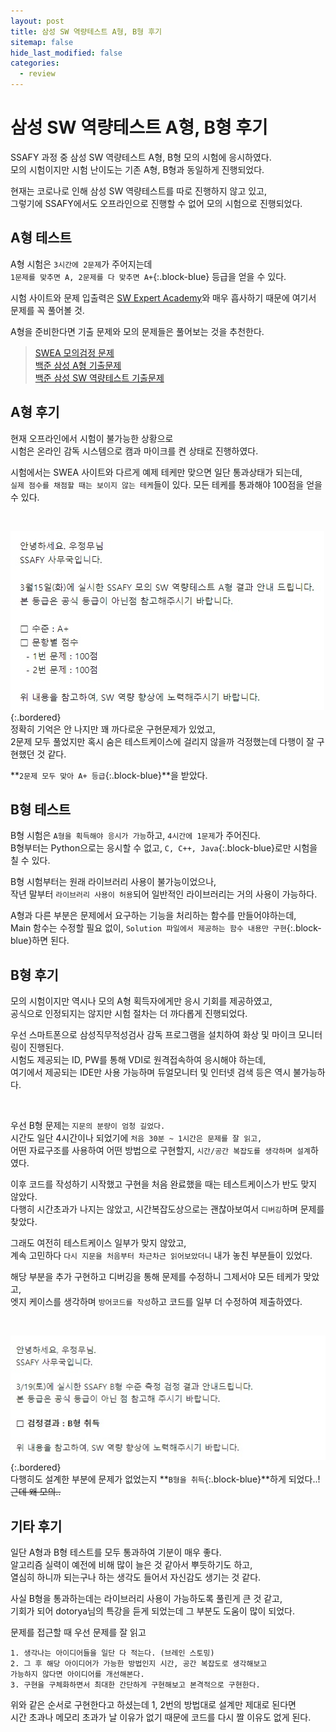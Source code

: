 ```yaml
---
layout: post
title: 삼성 SW 역량테스트 A형, B형 후기 
sitemap: false
hide_last_modified: false
categories:
  - review
---
```

# 삼성 SW 역량테스트 A형, B형 후기

SSAFY 과정 중 삼성 SW 역량테스트 A형, B형 모의 시험에 응시하였다.  
모의 시험이지만 시험 난이도는 기존 A형, B형과 동일하게 진행되었다.  

현재는 코로나로 인해 삼성 SW 역량테스트를 따로 진행하지 않고 있고,  
그렇기에 SSAFY에서도 오프라인으로 진행할 수 없어 모의 시험으로 진행되었다.

## A형 테스트
A형 시험은 `3시간에 2문제`가 주어지는데  
`1문제를 맞추면 A, 2문제를 다 맞추면 A+`{:.block-blue} 등급을 얻을 수 있다.

시험 사이트와 문제 입출력은 [SW Expert Academy](https://swexpertacademy.com/main/main.do)와 매우 흡사하기 때문에 여기서 문제를 꼭 풀어볼 것.  

A형을 준비한다면 기출 문제와 모의 문제들은 풀어보는 것을 추천한다.  
> [SWEA 모의검정 문제](https://swexpertacademy.com/main/capacityTest/main.do)  
[백준 삼성 A형 기출문제](https://www.acmicpc.net/workbook/view/2771)  
[백준 삼성 SW 역량테스트 기출문제](https://www.acmicpc.net/workbook/view/1152)

## A형 후기
현재 오프라인에서 시험이 불가능한 상황으로  
시험은 온라인 감독 시스템으로 캠과 마이크를 켠 상태로 진행하였다.

시험에서는 SWEA 사이트와 다르게 예제 테케만 맞으면 일단 통과상태가 되는데,  
`실제 점수를 채점할 때는 보이지 않는 테케`들이 있다. 모든 테케를 통과해야 100점을 얻을 수 있다.

<br>

![A형 결과](/assets/img/blog/review/sw-competency-1.jpg){:.bordered}  
정확히 기억은 안 나지만 꽤 까다로운 구현문제가 있었고,  
2문제 모두 풀었지만 혹시 숨은 테스트케이스에 걸리지 않을까 걱정했는데 다행이 잘 구현했던 것 같다.  

**`2문제 모두 맞아 A+ 등급`{:.block-blue}**을 받았다.

## B형 테스트
B형 시험은 `A형을 획득해야 응시가 가능`하고, `4시간에 1문제`가 주어진다.  
B형부터는 Python으로는 응시할 수 없고, `C, C++, Java`{:.block-blue}로만 시험을 칠 수 있다.  

B형 시험부터는 원래 라이브러리 사용이 불가능이었으나,  
작년 말부터 `라이브러리 사용이 허용`되어 일반적인 라이브러리는 거의 사용이 가능하다.  

A형과 다른 부분은 문제에서 요구하는 기능을 처리하는 함수를 만들어야하는데,  
Main 함수는 수정할 필요 없이, `Solution 파일에서 제공하는 함수 내용만 구현`{:.block-blue}하면 된다.

## B형 후기
모의 시험이지만 역시나 모의 A형 획득자에게만 응시 기회를 제공하였고,  
공식으로 인정되지는 않지만 시험 절차는 더 까다롭게 진행되었다.  

우선 스마트폰으로 삼성직무적성검사 감독 프로그램을 설치하여 화상 및 마이크 모니터링이 진행된다.  
시험도 제공되는 ID, PW를 통해 VDI로 원격접속하여 응시해야 하는데,  
여기에서 제공되는 IDE만 사용 가능하며 듀얼모니터 및 인터넷 검색 등은 역시 불가능하다.  

<br>

우선 B형 문제는 `지문의 분량이 엄청 길었다.`  
시간도 일단 4시간이나 되었기에 `처음 30분 ~ 1시간은 문제를 잘 읽고,`  
어떤 자료구조를 사용하여 어떤 방법으로 구현할지, `시간/공간 복잡도를 생각하며 설계`하였다.

이후 코드를 작성하기 시작했고 구현을 처음 완료했을 때는 테스트케이스가 반도 맞지 않았다.  
다행히 시간초과가 나지는 않았고, 시간복잡도상으로는 괜찮아보여서 `디버깅`하며 문제를 찾았다.  

그래도 여전히 테스트케이스 일부가 맞지 않았고,  
계속 고민하다 `다시 지문을 처음부터 차근차근 읽어보았더니` 내가 놓친 부분들이 있었다.

해당 부분을 추가 구현하고 디버깅을 통해 문제를 수정하니 그제서야 모든 테케가 맞았고,  
엣지 케이스를 생각하며 `방어코드를 작성`하고 코드를 일부 더 수정하여 제출하였다.

<br>

![B형 결과](/assets/img/blog/review/sw-competency-2.jpg){:.bordered}  
다행히도 설계한 부분에 문제가 없었는지 **`B형을 취득`{:.block-blue}**하게 되었다..!  
~~근데 왜 모의..~~

## 기타 후기
일단 A형과 B형 테스트를 모두 통과하여 기분이 매우 좋다.  
알고리즘 실력이 예전에 비해 많이 늘은 것 같아서 뿌듯하기도 하고,  
열심히 하니까 되는구나 하는 생각도 들어서 자신감도 생기는 것 같다.

사실 B형을 통과하는데는 라이브러리 사용이 가능하도록 풀린게 큰 것 같고,  
기회가 되어 dotorya님의 특강을 듣게 되었는데 그 부분도 도움이 많이 되었다.  

문제를 접근할 때 우선 문제를 잘 읽고
```
1. 생각나는 아이디어들을 일단 다 적는다. (브레인 스토밍)
2. 그 후 해당 아이디어가 가능한 방법인지 시간, 공간 복잡도로 생각해보고  
가능하지 않다면 아이디어를 개선해본다.
3. 구현을 구체화하면서 최대한 간단하게 구현해보고 본격적으로 구현한다.
```
위와 같은 순서로 구현한다고 하셨는데 1, 2번의 방법대로 설계만 제대로 된다면  
시간 초과나 메모리 초과가 날 이유가 없기 때문에 코드를 다시 짤 이유도 없게 된다.